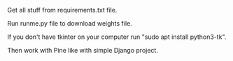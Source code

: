 Get all stuff from requirements.txt file.

Run runme.py file to download weights file.

If you don't have tkinter on your computer 
run "sudo apt install python3-tk".

Then work with Pine like with simple Django project.